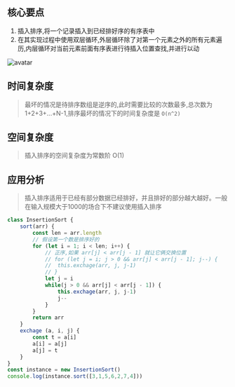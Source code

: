 ## 核心要点
1. 插入排序,将一个记录插入到已经排好序的有序表中
2. 在其实现过程中使用双层循环,外层循环除了对第一个元素之外的所有元素遍历,内层循环对当前元素前面有序表进行待插入位置查找,并进行以动

![avatar](https://www.runoob.com/wp-content/uploads/2019/03/insertionSort.gif)

## 时间复杂度
> 最坏的情况是待排序数组是逆序的,此时需要比较的次数最多,总次数为 1+2+3+...+N-1,排序最坏的情况下的时间复杂度是 `O(n^2)`

## 空间复杂度
> 插入排序的空间复杂度为常数阶 O(1)

## 应用分析
> 插入排序适用于已经有部分数据已经排好，并且排好的部分越大越好。一般在输入规模大于1000的场合下不建议使用插入排序


```javascript
class InsertionSort {
	sort(arr) {
		const len = arr.length
		// 假设第一个数是排序好的
		for (let i = 1; i < len; i++) {
			// 正序,如果 arr[j] < arr[j - 1] 就让它俩交换位置
			// for (let j = i; j > 0 && arr[j] < arr[j - 1]; j--) {
			// 	this.exchage(arr, j, j-1)
			// }
			let j = i
			while(j > 0 && arr[j] < arr[j - 1]) {
				this.exchage(arr, j, j-1)
				j--
			}
		}
		return arr
	}
	exchage (a, i, j) {
		const t = a[i]
		a[i] = a[j]
		a[j] = t
	}
}
const instance = new InsertionSort()
console.log(instance.sort([3,1,5,6,2,7,4]))



```